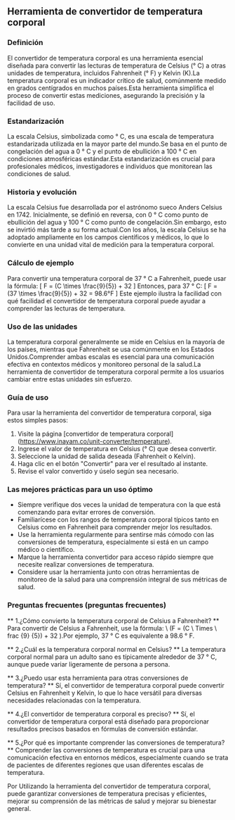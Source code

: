 ## Herramienta de convertidor de temperatura corporal

### Definición
El convertidor de temperatura corporal es una herramienta esencial diseñada para convertir las lecturas de temperatura de Celsius (° C) a otras unidades de temperatura, incluidos Fahrenheit (° F) y Kelvin (K).La temperatura corporal es un indicador crítico de salud, comúnmente medido en grados centígrados en muchos países.Esta herramienta simplifica el proceso de convertir estas mediciones, asegurando la precisión y la facilidad de uso.

### Estandarización
La escala Celsius, simbolizada como ° C, es una escala de temperatura estandarizada utilizada en la mayor parte del mundo.Se basa en el punto de congelación del agua a 0 ° C y el punto de ebullición a 100 ° C en condiciones atmosféricas estándar.Esta estandarización es crucial para profesionales médicos, investigadores e individuos que monitorean las condiciones de salud.

### Historia y evolución
La escala Celsius fue desarrollada por el astrónomo sueco Anders Celsius en 1742. Inicialmente, se definió en reversa, con 0 ° C como punto de ebullición del agua y 100 ° C como punto de congelación.Sin embargo, esto se invirtió más tarde a su forma actual.Con los años, la escala Celsius se ha adoptado ampliamente en los campos científicos y médicos, lo que lo convierte en una unidad vital de medición para la temperatura corporal.

### Cálculo de ejemplo
Para convertir una temperatura corporal de 37 ° C a Fahrenheit, puede usar la fórmula:
\[ F = (C \times \frac{9}{5}) + 32 \]
Entonces, para 37 ° C:
\[ F = (37 \times \frac{9}{5}) + 32 = 98.6°F \]
Este ejemplo ilustra la facilidad con qué facilidad el convertidor de temperatura corporal puede ayudar a comprender las lecturas de temperatura.

### Uso de las unidades
La temperatura corporal generalmente se mide en Celsius en la mayoría de los países, mientras que Fahrenheit se usa comúnmente en los Estados Unidos.Comprender ambas escalas es esencial para una comunicación efectiva en contextos médicos y monitoreo personal de la salud.La herramienta de convertidor de temperatura corporal permite a los usuarios cambiar entre estas unidades sin esfuerzo.

### Guía de uso
Para usar la herramienta del convertidor de temperatura corporal, siga estos simples pasos:
1. Visite la página [convertidor de temperatura corporal] (https://www.inayam.co/unit-converter/temperature).
2. Ingrese el valor de temperatura en Celsius (° C) que desea convertir.
3. Seleccione la unidad de salida deseada (Fahrenheit o Kelvin).
4. Haga clic en el botón "Convertir" para ver el resultado al instante.
5. Revise el valor convertido y úselo según sea necesario.

### Las mejores prácticas para un uso óptimo
- Siempre verifique dos veces la unidad de temperatura con la que está comenzando para evitar errores de conversión.
- Familiarícese con los rangos de temperatura corporal típicos tanto en Celsius como en Fahrenheit para comprender mejor los resultados.
- Use la herramienta regularmente para sentirse más cómodo con las conversiones de temperatura, especialmente si está en un campo médico o científico.
- Marque la herramienta convertidor para acceso rápido siempre que necesite realizar conversiones de temperatura.
- Considere usar la herramienta junto con otras herramientas de monitoreo de la salud para una comprensión integral de sus métricas de salud.

### Preguntas frecuentes (preguntas frecuentes)

** 1.¿Cómo convierto la temperatura corporal de Celsius a Fahrenheit? **
Para convertir de Celsius a Fahrenheit, use la fórmula: \ (F = (C \ Times \ frac {9} {5}) + 32 \).Por ejemplo, 37 ° C es equivalente a 98.6 ° F.

** 2.¿Cuál es la temperatura corporal normal en Celsius? **
La temperatura corporal normal para un adulto sano es típicamente alrededor de 37 ° C, aunque puede variar ligeramente de persona a persona.

** 3.¿Puedo usar esta herramienta para otras conversiones de temperatura? **
Sí, el convertidor de temperatura corporal puede convertir Celsius en Fahrenheit y Kelvin, lo que lo hace versátil para diversas necesidades relacionadas con la temperatura.

** 4.¿El convertidor de temperatura corporal es preciso? **
Sí, el convertidor de temperatura corporal está diseñado para proporcionar resultados precisos basados ​​en fórmulas de conversión estándar.

** 5.¿Por qué es importante comprender las conversiones de temperatura? **
Comprender las conversiones de temperatura es crucial para una comunicación efectiva en entornos médicos, especialmente cuando se trata de pacientes de diferentes regiones que usan diferentes escalas de temperatura.

Por Utilizando la herramienta del convertidor de temperatura corporal, puede garantizar conversiones de temperatura precisas y eficientes, mejorar su comprensión de las métricas de salud y mejorar su bienestar general.